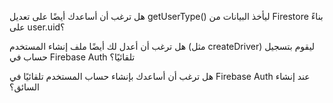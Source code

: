 هل ترغب أن أساعدك أيضًا على تعديل getUserType() ليأخذ البيانات من Firestore بناءً على user.uid؟

هل ترغب أن أعدل لك أيضًا ملف إنشاء المستخدم (مثل createDriver) ليقوم بتسجيل حساب في Firebase Auth تلقائيًا؟

هل ترغب أن أساعدك بإنشاء حساب المستخدم تلقائيًا في Firebase Auth عند إنشاء السائق؟















